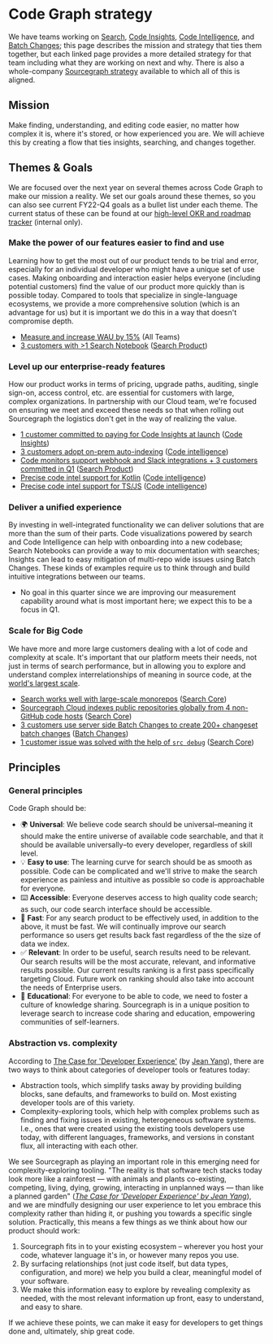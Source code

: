 # Code Graph strategy

We have teams working on [Search](./search/index.md), [Code Insights](./code-insights/index.md), [Code Intelligence](./code-intelligence/index.md), and [Batch Changes](./batch-changes/index.md); this page describes the mission and strategy that ties them together, but each linked page provides a more detailed strategy for that team including what they are working on next and why. There is also a whole-company [Sourcegraph strategy](../index.md) available to which all of this is aligned.

## Mission

Make finding, understanding, and editing code easier, no matter how complex it is, where it's stored, or how experienced you are. We will achieve this by creating a flow that ties insights, searching, and changes together.

## Themes & Goals

We are focused over the next year on several themes across Code Graph to make our mission a reality. We set our goals around these themes, so you can also see current FY22-Q4 goals as a bullet list under each theme. The current status of these can be found at our [high-level OKR and roadmap tracker](https://github.com/orgs/sourcegraph/projects/214/views/11) (internal only).

### Make the power of our features easier to find and use

Learning how to get the most out of our product tends to be trial and error, especially for an individual developer who might have a unique set of use cases. Making onboarding and interaction easier helps everyone (including potential customers) find the value of our product more quickly than is possible today. Compared to tools that specialize in single-language ecosystems, we provide a more comprehensive solution (which is an advantage for us) but it is important we do this in a way that doesn't compromise depth.

- [Measure and increase WAU by 15%](https://github.com/sourcegraph/sourcegraph/issues/27342) (All Teams)
- [3 customers with >1 Search Notebook](https://github.com/sourcegraph/sourcegraph/issues/27353) ([Search Product](./search/index.md))

### Level up our enterprise-ready features

How our product works in terms of pricing, upgrade paths, auditing, single sign-on, access control, etc. are essential for customers with large, complex organizations. In partnership with our Cloud team, we're focused on ensuring we meet and exceed these needs so that when rolling out Sourcegraph the logistics don't get in the way of realizing the value.

- [1 customer committed to paying for Code Insights at launch](https://github.com/sourcegraph/sourcegraph/issues/27350) ([Code Insights](./code-insights/index.md))
- [3 customers adopt on-prem auto-indexing](https://github.com/sourcegraph/sourcegraph/issues/24961) ([Code intelligence](./code-intelligence/index.md))
- [Code monitors support webhook and Slack integrations + 3 customers committed in Q1](https://github.com/sourcegraph/sourcegraph/issues/27350) ([Search Product](./search/index.md))
- [Precise code intel support for Kotlin](https://github.com/sourcegraph/lsif-java/issues/304) ([Code intelligence](./code-intelligence/index.md))
- [Precise code intel support for TS/JS](https://github.com/sourcegraph/sourcegraph/issues/27345) ([Code intelligence](./code-intelligence/index.md))

### Deliver a unified experience

By investing in well-integrated functionality we can deliver solutions that are more than the sum of their parts. Code visualizations powered by search and Code Intelligence can help with onboarding into a new codebase; Search Notebooks can provide a way to mix documentation with searches; Insights can lead to easy mitigation of multi-repo wide issues using Batch Changes. These kinds of examples require us to think through and build intuitive integrations between our teams.

- No goal in this quarter since we are improving our measurement capability around what is most important here; we expect this to be a focus in Q1.

### Scale for Big Code

We have more and more large customers dealing with a lot of code and complexity at scale. It's important that our platform meets their needs, not just in terms of search performance, but in allowing you to explore and understand complex interrelationships of meaning in source code, at the [world's largest scale](../index.md#big-code).

- [Search works well with large-scale monorepos](https://github.com/sourcegraph/sourcegraph/issues/27320) ([Search Core](./search/index.md))
- [Sourcegraph Cloud indexes public repositories globally from 4 non-GitHub code hosts](https://github.com/sourcegraph/sourcegraph/issues/27322) ([Search Core](./search/index.md))
- [3 customers use server side Batch Changes to create 200+ changeset batch changes](https://github.com/sourcegraph/sourcegraph/issues/27348) ([Batch Changes](./batch-changes/index.md))
- [1 customer issue was solved with the help of `src debug`](https://github.com/sourcegraph/sourcegraph/issues/27347) ([Search Core](./search/index.md))

## Principles

### General principles

Code Graph should be:

- 🌍 **Universal**: We believe code search should be universal–meaning it should make the entire universe of available code searchable, and that it should be available universally–to every developer, regardless of skill level.
- 💡 **Easy to use**: The learning curve for search should be as smooth as possible. Code can be complicated and we'll strive to make the search experience as painless and intuitive as possible so code is approachable for everyone.
- ⌨️ **Accessible**: Everyone deserves access to high quality code search; as such, our code search interface should be accessible.
- 🚀 **Fast**: For any search product to be effectively used, in addition to the above, it must be fast. We will continually improve our search performance so users get results back fast regardless of the the size of data we index.
- ✅ **Relevant**: In order to be useful, search results need to be relevant. Our search results will be the most accurate, relevant, and informative results possible. Our current results ranking is a first pass specifically targeting Cloud. Future work on ranking should also take into account the needs of Enterprise users.
- 🧠 **Educational**: For everyone to be able to code, we need to foster a culture of knowledge sharing. Sourcegraph is in a unique position to leverage search to increase code sharing and education, empowering communities of self-learners.

### Abstraction vs. complexity

According to [The Case for 'Developer Experience'](https://future.a16z.com/the-case-for-developer-experience/) (by [Jean Yang](https://twitter.com/jeanqasaur)), there are two ways to think about categories of developer tools or features today:

- Abstraction tools, which simplify tasks away by providing building blocks, sane defaults, and frameworks to build on. Most existing developer tools are of this variety.
- Complexity-exploring tools, which help with complex problems such as finding and fixing issues in existing, heterogeneous software systems. I.e., ones that were created using the existing tools developers use today, with different languages, frameworks, and versions in constant flux, all interacting with each other.

We see Sourcegraph as playing an important role in this emerging need for complexity-exploring tooling. "The reality is that software tech stacks today look more like a rainforest — with animals and plants co-existing, competing, living, dying, growing, interacting in unplanned ways — than like a planned garden" ([_The Case for 'Developer Experience' by Jean Yang_][1]), and we are mindfully designing our user experience to let you embrace this complexity rather than hiding it, or pushing you towards a specific single solution. Practically, this means a few things as we think about how our product should work:

1. Sourcegraph fits in to your existing ecosystem – wherever you host your code, whatever language it's in, or however many repos you use.
1. By surfacing relationships (not just code itself, but data types, configuration, and more) we help you build a clear, meaningful model of your software.
1. We make this information easy to explore by revealing complexity as needed, with the most relevant information up front, easy to understand, and easy to share.

If we achieve these points, we can make it easy for developers to get things done and, ultimately, ship great code.

[1]: https://future.a16z.com/the-case-for-developer-experience/
